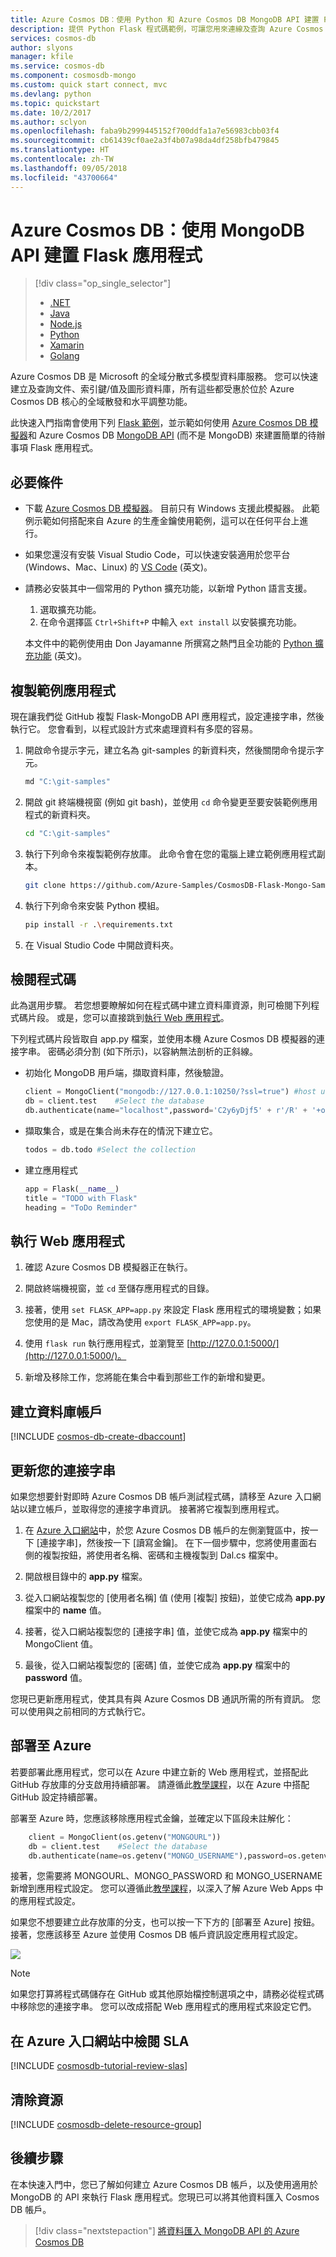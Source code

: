 ```yaml
---
title: Azure Cosmos DB︰使用 Python 和 Azure Cosmos DB MongoDB API 建置 Flask Web 應用程式 | Microsoft Docs
description: 提供 Python Flask 程式碼範例，可讓您用來連線及查詢 Azure Cosmos DB MongoDB API
services: cosmos-db
author: slyons
manager: kfile
ms.service: cosmos-db
ms.component: cosmosdb-mongo
ms.custom: quick start connect, mvc
ms.devlang: python
ms.topic: quickstart
ms.date: 10/2/2017
ms.author: sclyon
ms.openlocfilehash: faba9b2999445152f700ddfa1a7e56983cbb03f4
ms.sourcegitcommit: cb61439cf0ae2a3f4b07a98da4df258bfb479845
ms.translationtype: HT
ms.contentlocale: zh-TW
ms.lasthandoff: 09/05/2018
ms.locfileid: "43700664"
---
```

# <a name="azure-cosmos-db-build-a-flask-app-with-the-mongodb-api"></a>Azure Cosmos DB：使用 MongoDB API 建置 Flask 應用程式

> [!div class="op_single_selector"]
> * [.NET](create-mongodb-dotnet.md)
> * [Java](create-mongodb-java.md)
> * [Node.js](create-mongodb-nodejs.md)
> * [Python](create-mongodb-flask.md)
> * [Xamarin](create-mongodb-xamarin.md)
> * [Golang](create-mongodb-golang.md)
>  

Azure Cosmos DB 是 Microsoft 的全域分散式多模型資料庫服務。 您可以快速建立及查詢文件、索引鍵/值及圖形資料庫，所有這些都受惠於位於 Azure Cosmos DB 核心的全域散發和水平調整功能。

此快速入門指南會使用下列 [Flask 範例](https://github.com/Azure-Samples/CosmosDB-Flask-Mongo-Sample)，並示範如何使用 [Azure Cosmos DB 模擬器](local-emulator.md)和 Azure Cosmos DB [MongoDB API](mongodb-introduction.md) (而不是 MongoDB) 來建置簡單的待辦事項 Flask 應用程式。

## <a name="prerequisites"></a>必要條件

- 下載 [Azure Cosmos DB 模擬器](local-emulator.md)。 目前只有 Windows 支援此模擬器。 此範例示範如何搭配來自 Azure 的生產金鑰使用範例，這可以在任何平台上進行。

- 如果您還沒有安裝 Visual Studio Code，可以快速安裝適用於您平台 (Windows、Mac、Linux) 的 [VS Code](https://code.visualstudio.com/Download) \(英文\)。

- 請務必安裝其中一個常用的 Python 擴充功能，以新增 Python 語言支援。
    1. 選取擴充功能。
    2. 在命令選擇區 `Ctrl+Shift+P` 中輸入 `ext install` 以安裝擴充功能。

    本文件中的範例使用由 Don Jayamanne 所撰寫之熱門且全功能的 [Python 擴充功能](https://marketplace.visualstudio.com/items?itemName=donjayamanne.python) \(英文\)。

## <a name="clone-the-sample-application"></a>複製範例應用程式

現在讓我們從 GitHub 複製 Flask-MongoDB API 應用程式，設定連接字串，然後執行它。 您會看到，以程式設計方式來處理資料有多麼的容易。

1. 開啟命令提示字元，建立名為 git-samples 的新資料夾，然後關閉命令提示字元。

    ```bash
    md "C:\git-samples"
    ```

2. 開啟 git 終端機視窗 (例如 git bash)，並使用 `cd` 命令變更至要安裝範例應用程式的新資料夾。

    ```bash
    cd "C:\git-samples"
    ```

3. 執行下列命令來複製範例存放庫。 此命令會在您的電腦上建立範例應用程式副本。

    ```bash
    git clone https://github.com/Azure-Samples/CosmosDB-Flask-Mongo-Sample.git
    ```
3. 執行下列命令來安裝 Python 模組。

    ```bash 
    pip install -r .\requirements.txt
    ```
4. 在 Visual Studio Code 中開啟資料夾。

## <a name="review-the-code"></a>檢閱程式碼

此為選用步驟。 若您想要瞭解如何在程式碼中建立資料庫資源，則可檢閱下列程式碼片段。 或是，您可以直接跳到[執行 Web 應用程式](#run-the-web-app)。 

下列程式碼片段皆取自 app.py 檔案，並使用本機 Azure Cosmos DB 模擬器的連接字串。 密碼必須分割 (如下所示)，以容納無法剖析的正斜線。

* 初始化 MongoDB 用戶端，擷取資料庫，然後驗證。

    ```python
    client = MongoClient("mongodb://127.0.0.1:10250/?ssl=true") #host uri
    db = client.test    #Select the database
    db.authenticate(name="localhost",password='C2y6yDjf5' + r'/R' + '+ob0N8A7Cgv30VRDJIWEHLM+4QDU5DE2nQ9nDuVTqobD4b8mGGyPMbIZnqyMsEcaGQy67XIw' + r'/Jw==')
    ```

* 擷取集合，或是在集合尚未存在的情況下建立它。

    ```python
    todos = db.todo #Select the collection
    ```

* 建立應用程式

    ```Python
    app = Flask(__name__)
    title = "TODO with Flask"
    heading = "ToDo Reminder"
    ```
    
## <a name="run-the-web-app"></a>執行 Web 應用程式

1. 確認 Azure Cosmos DB 模擬器正在執行。

2. 開啟終端機視窗，並 `cd` 至儲存應用程式的目錄。

3. 接著，使用 `set FLASK_APP=app.py` 來設定 Flask 應用程式的環境變數；如果您使用的是 Mac，請改為使用 `export FLASK_APP=app.py`。

4. 使用 `flask run` 執行應用程式，並瀏覽至 [http://127.0.0.1:5000/](http://127.0.0.1:5000/)。

5. 新增及移除工作，您將能在集合中看到那些工作的新增和變更。

## <a name="create-a-database-account"></a>建立資料庫帳戶

[!INCLUDE [cosmos-db-create-dbaccount](../../includes/cosmos-db-create-dbaccount-mongodb.md)]

## <a name="update-your-connection-string"></a>更新您的連接字串

如果您想要針對即時 Azure Cosmos DB 帳戶測試程式碼，請移至 Azure 入口網站以建立帳戶，並取得您的連接字串資訊。 接著將它複製到應用程式。

1. 在 [Azure 入口網站](http://portal.azure.com/)中，於您 Azure Cosmos DB 帳戶的左側瀏覽區中，按一下 [連接字串]，然後按一下 [讀寫金鑰]。 在下一個步驟中，您將使用畫面右側的複製按鈕，將使用者名稱、密碼和主機複製到 Dal.cs 檔案中。

2. 開啟根目錄中的 **app.py** 檔案。

3. 從入口網站複製您的 [使用者名稱] 值 (使用 [複製] 按鈕)，並使它成為 **app.py** 檔案中的 **name** 值。

4. 接著，從入口網站複製您的 [連接字串] 值，並使它成為 **app.py** 檔案中的 MongoClient 值。

5. 最後，從入口網站複製您的 [密碼] 值，並使它成為 **app.py** 檔案中的 **password** 值。

您現已更新應用程式，使其具有與 Azure Cosmos DB 通訊所需的所有資訊。 您可以使用與之前相同的方式執行它。

## <a name="deploy-to-azure"></a>部署至 Azure

若要部署此應用程式，您可以在 Azure 中建立新的 Web 應用程式，並搭配此 GitHub 存放庫的分支啟用持續部署。 請遵循此[教學課程](https://docs.microsoft.com/azure/app-service-web/app-service-continuous-deployment)，以在 Azure 中搭配 GitHub 設定持續部署。

部署至 Azure 時，您應該移除應用程式金鑰，並確定以下區段未註解化：

```python
    client = MongoClient(os.getenv("MONGOURL"))
    db = client.test    #Select the database
    db.authenticate(name=os.getenv("MONGO_USERNAME"),password=os.getenv("MONGO_PASSWORD"))
```

接著，您需要將 MONGOURL、MONGO_PASSWORD 和 MONGO_USERNAME 新增到應用程式設定。 您可以遵循此[教學課程](https://docs.microsoft.com/azure/app-service-web/web-sites-configure#application-settings)，以深入了解 Azure Web Apps 中的應用程式設定。

如果您不想要建立此存放庫的分支，也可以按一下下方的 [部署至 Azure] 按鈕。 接著，您應該移至 Azure 並使用 Cosmos DB 帳戶資訊設定應用程式設定。

<a href="https://deploy.azure.com/?repository=https://github.com/heatherbshapiro/To-Do-List---Flask-MongoDB-Example" target="_blank">
<img src="http://azuredeploy.net/deploybutton.png"/>
</a>

> [!NOTE]
> 如果您打算將程式碼儲存在 GitHub 或其他原始檔控制選項之中，請務必從程式碼中移除您的連接字串。 您可以改成搭配 Web 應用程式的應用程式來設定它們。

## <a name="review-slas-in-the-azure-portal"></a>在 Azure 入口網站中檢閱 SLA

[!INCLUDE [cosmosdb-tutorial-review-slas](../../includes/cosmos-db-tutorial-review-slas.md)]

## <a name="clean-up-resources"></a>清除資源

[!INCLUDE [cosmosdb-delete-resource-group](../../includes/cosmos-db-delete-resource-group.md)]

## <a name="next-steps"></a>後續步驟

在本快速入門中，您已了解如何建立 Azure Cosmos DB 帳戶，以及使用適用於 MongoDB 的 API 來執行 Flask 應用程式。您現已可以將其他資料匯入 Cosmos DB 帳戶。

> [!div class="nextstepaction"]
> [將資料匯入 MongoDB API 的 Azure Cosmos DB](mongodb-migrate.md)

